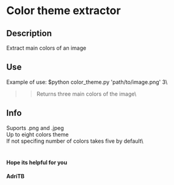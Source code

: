 # Color theme extractor
## Description
Extract main colors of an image

## Use
Example of use: 
  $python color_theme.py 'path/to/image.png' 3\
  >> Returns three main colors of the image\

## Info
Suports .png and .jpeg\
Up to eight colors theme\
If not specifing number of colors takes five by default\
#
#### Hope its helpful for you
#### AdriTB


